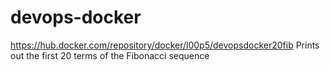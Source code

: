 # devops-docker 
https://hub.docker.com/repository/docker/l00p5/devopsdocker20fib
Prints out the first 20 terms of the Fibonacci sequence
